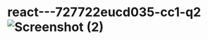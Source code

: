 # react---727722eucd035-cc1-q2![Screenshot (2)](https://github.com/gopal-2002/react---727722eucd035-cc1-q2/assets/151618261/50da1e9e-9f7f-43d2-8c6e-cb9c1b31f137)
